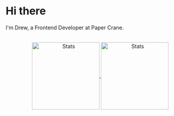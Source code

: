 # Hi there

I'm Drew, a Frontend Developer at Paper Crane.

<br>

<div align="center">
  <a href="https://github.com/kito0?tab=repositories">
    <img src="https://github-readme-stats.vercel.app/api?username=kito0&theme=dracula" alt="Stats" align="center" height="180" />
  </a>
  <a href="https://github.com/kito0?tab=repositories">
    <img src="https://github-readme-stats.vercel.app/api/top-langs/?username=kito0&theme=dracula&layout=compact" alt="Stats" align="center" height="180" />
  </a>
</div>

<!--

## 🔭 I’m currently working on

## 🌱 I’m currently learning ...
## 👯 I’m looking to collaborate on ...
## 🤔 I’m looking for help with ...
## 💬 Ask me about ...
## 📫 How to reach me: ...

-->
